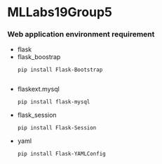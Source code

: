 # MLLabs19Group5

### Web application environment requirement
- flask
- flask_boostrap
  ``` 
  pip install Flask-Bootstrap
 
- flaskext.mysql
  ```
  pip install flask-mysql
- flask_session
  ```
  pip install Flask-Session
- yaml
  ```
  pip install Flask-YAMLConfig
